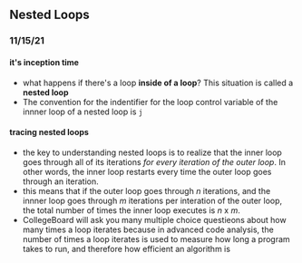 ## Nested Loops
### 11/15/21

#### it's inception time
- what happens if there's a loop __inside of a loop__? This situation is called a __nested loop__
- The convention for the indentifier for the loop control variable of the innner loop of a nested loop is `j`

#### tracing nested loops
- the key to understanding nested loops is to realize that the inner loop goes through all of its iterations _for every iteration of the outer loop_. In other words, the inner loop restarts every time the outer loop goes through an iteration.
- this means that if the outer loop goes through _n_ iterations, and the innner loop goes through _m_ iterations per interation of the outer loop, the total number of times the inner loop executes is _n_ x _m_.
- CollegeBoard will ask you many multiple choice questieons about how many times a loop iterates because in advanced code analysis, the number of times a loop iterates is used to measure how long a program takes to run, and therefore how efficient an algorithm is